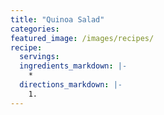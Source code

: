 ```yaml
---
title: "Quinoa Salad"
categories:
featured_image: /images/recipes/
recipe:
  servings: 
  ingredients_markdown: |-
    *
  directions_markdown: |-
    1.
---
```



